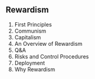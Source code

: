 ﻿Rewardism
----
  1. First Principles
  2. Communism
  3. Capitalism
  4. An Overview of Rewardism
  5. Q&A
  6. Risks and Control Procedures
  7. Deployment
  8. Why Rewardism
